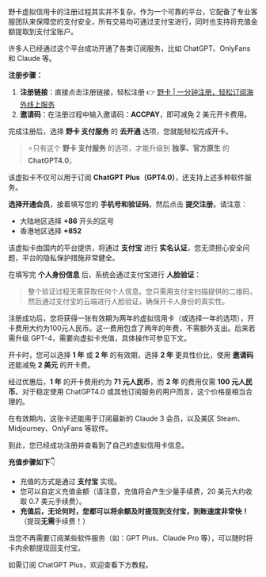 野卡虚拟信用卡的注册过程其实并不复杂。作为一个可靠的平台，它配备了专业客服团队来保障您的支付安全，所有交易均可通过支付宝进行，同时也支持将充值金额提取到支付宝账户。

许多人已经通过这个平台成功开通了各类订阅服务，比如 ChatGPT、OnlyFans 和 Claude 等。

**注册步骤：**

1. **注册链接**：直接点击注册链接，轻松注册 👉 [野卡 | 一分钟注册，轻松订阅海外线上服务](https://bit.ly/bewildcard)
2. **邀请码**：在注册过程中输入邀请码：**ACCPAY**，即可减免 2 美元开卡费用。

完成注册后，选择 **野卡 支付服务** 的 **去开通** 选项，您就能轻松完成开卡。

> ⭐只有这个 **野卡 支付服务** 的选项，才能升级到 **独享、官方原生** 的 **ChatGPT4.0**。

该虚拟卡不仅可以用于订阅 **ChatGPT Plus（GPT4.0）**，还支持上述多种软件服务。

**选择开通会员**，接着填写您的 **手机号和验证码**，然后点击 **提交注册**。请注意：

- 大陆地区选择 **+86** 开头的区号
- 香港地区选择 **+852**

该虚拟卡由国内的平台提供，将通过 **支付宝** 进行 **实名认证**，您无须担心安全问题，平台的隐私保护措施非常健全。

在填写完 **个人身份信息** 后，系统会通过支付宝进行 **人脸验证**：

> 整个验证过程无需获取任何个人信息。您只需用支付宝扫描提供的二维码，然后通过支付宝的云端进行人脸验证，确保开卡人身份的真实性。

注册成功后，您将获得一张有效期为两年的虚拟信用卡（或选择一年的选项），开卡费用大约为100元人民币。这一费用包含了两年的年费，不需额外支出。后来若需升级 GPT-4，需要向虚拟卡充值，具体操作可参见下文。

开卡时，您可以选择 **1 年** 或 **2 年** 的有效期，选择 **2 年** 更具性价比，使用 **邀请码** 还能减免 **2 美元** 的开卡费。

经过优惠后，**1 年** 的开卡费用约为 **71 元人民币**，而 **2 年** 的费用仅需 **100 元人民币**。对于稳定使用 ChatGPT4.0 或其他订阅服务的用户而言，这个价格是相当合理的。

在有效期内，这张卡还能用于订阅最新的 Claude 3 会员，以及美区 Steam、Midjourney、OnlyFans 等软件。

到此，您已经成功注册并查看到了自己的虚拟信用卡信息。

**充值步骤如下**👇

- 充值的方式是通过 **支付宝** 实现。
- 您可以自定义充值金额（请注意，充值将会产生少量手续费，20 美元大约收取 0.7 美元手续费）。
- **充值后，无论何时，您都可以将余额及时提现到支付宝，到账速度非常快！** （提现**无需**手续费！）

当您不再需要订阅某些软件服务（如：GPT Plus、Claude Pro 等），可以随时将卡内余额提现回支付宝。

如需订阅 ChatGPT Plus，欢迎查看下方教程。
